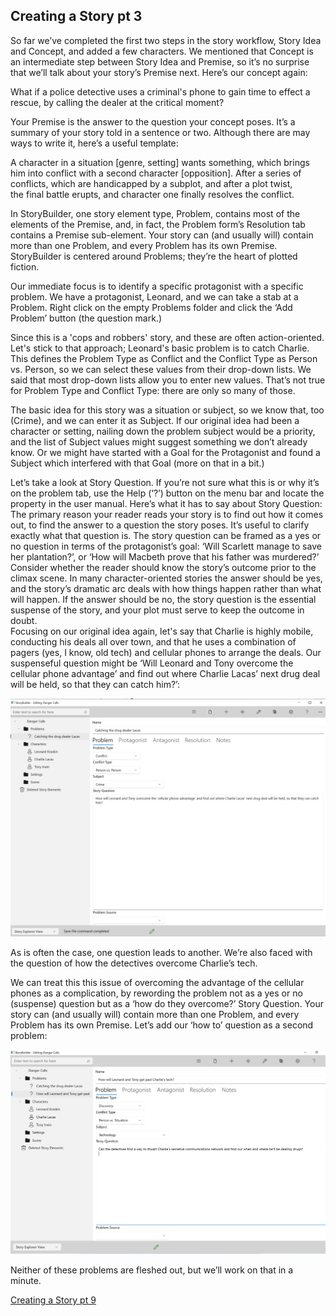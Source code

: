## Creating a Story pt 3 ##
So far we’ve completed the first two steps in the story workflow, Story Idea and Concept, and added a few characters. We mentioned that Concept is an intermediate step between Story Idea and Premise, so it’s no surprise that we’ll talk about your story’s Premise next. Here’s our concept again: <br/>

What if a police detective uses a criminal's phone to gain time to effect a rescue, by calling the dealer at the critical moment? <br/>

Your Premise is the answer to the question your concept poses. It’s a summary of your story told in a sentence or two.  Although there are may ways to write it, here’s a useful template: <br/>

A character in a situation [genre, setting] wants something, which brings him into conflict with a second character [opposition]. After a series of conflicts, which are handicapped by a subplot, and after a plot twist, the final battle erupts, and character one finally resolves the conflict.  <br/>

In StoryBuilder, one story element type, Problem,  contains most of the elements of the Premise, and, in fact, the Problem form’s Resolution tab contains a Premise sub-element. Your story can (and usually will) contain more than one Problem, and every Problem has its own Premise. StoryBuilder is centered around Problems; they’re the heart of plotted fiction. <br/>

Our immediate focus is to identify a specific protagonist with a specific problem. We have a protagonist, Leonard, and we can take a stab at a Problem. Right click on the empty Problems folder and click the ‘Add Problem’ button (the question mark.)  <br/>

Since this is a 'cops and robbers' story, and these are often action-oriented.  Let's stick to that approach; Leonard's basic problem is to catch Charlie.  This defines the Problem Type as Conflict  and the Conflict Type as Person vs. Person, so we can select these values from their drop-down lists. We said that most drop-down lists allow  you to enter new values. That’s not true for Problem Type and Conflict Type: there are only so many of those. <br/>

The basic idea for this story was a situation or subject, so we know that, too (Crime), and we can enter it as Subject. If our original idea had been a character or setting, nailing down the problem subject would be a priority, and the list of Subject values might suggest something we don’t already know. Or we might have started with a Goal for the Protagonist and found a Subject which interfered with that Goal (more on that in a bit.) <br/>

Let’s take a look at Story Question. If you’re not sure what this is or why it’s on the problem tab, use the Help (‘?’) button on the menu bar and locate the property in the user manual. Here’s what it has to say about Story Question: <br/>
The primary reason your reader reads your story is to find out how it comes out, to find the answer to a question the story poses. It’s useful to clarify exactly what that question is. The story question can be framed as a yes or no question in terms of the protagonist’s goal: ‘Will Scarlett manage to save her plantation?’, or ‘How will Macbeth prove that his father was murdered?’ <br/>
Consider whether the reader should know the story’s outcome prior to the climax scene. In many character-oriented stories the answer should be yes, and the story’s dramatic arc deals with how things happen rather than what will happen. If the answer should be no, the story question is the essential suspense of the story, and your plot must serve to keep the outcome in doubt. <br/>
Focusing on our original idea again, let's say that Charlie is highly mobile, conducting his deals all over town, and that he uses a combination of pagers (yes, I know, old tech) and cellular phones to arrange the deals. Our suspenseful question might be ‘Will Leonard and Tony overcome the cellular phone advantage’ and find out where Charlie Lacas’ next drug deal will be held, so that they can catch him?’: <br/>

![](Tutorial-3-Catching-the-drug-dealer.png)

As is often the case, one question leads to another. We’re also faced with the question of how the detectives overcome Charlie’s tech.  <br/>

We can treat this this issue of overcoming the advantage of the cellular phones as a  complication, by rewording the problem  not as a yes or no (suspense) question but as a ‘how do they overcome?’  Story Question. Your story can (and usually will) contain more than one Problem, and every Problem has its own Premise. Let’s add our ‘how to’ question as a second problem: <br/>

![](Tutorial-3-The-'how-to'-complication.png)

Neither of these problems are fleshed out, but we’ll work on that in a minute. <br/>




[Creating a Story pt 9](Creating_a_Story_pt_9.md) <br/><br/>
